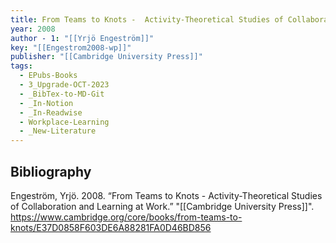 ```yaml
---
title: From Teams to Knots -  Activity-Theoretical Studies of Collaboration and Learning at Work
year: 2008
author - 1: "[[Yrjö Engeström]]"
key: "[[Engestrom2008-wp]]"
publisher: "[[Cambridge University Press]]"
tags:
  - EPubs-Books
  - 3_Upgrade-OCT-2023
  - _BibTex-to-MD-Git
  - _In-Notion
  - _In-Readwise
  - Workplace-Learning
  - _New-Literature
---
```


## Bibliography
Engeström, Yrjö. 2008. “From Teams to Knots -  Activity-Theoretical Studies of Collaboration and Learning at Work.” "[[Cambridge University Press]]". https://www.cambridge.org/core/books/from-teams-to-knots/E37D0858F603DE6A88281FA0D46BD856